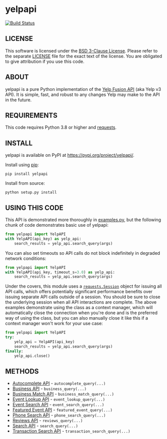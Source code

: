 # yelpapi

[![Build Status](https://app.travis-ci.com/lanl/yelpapi.svg?branch=master)](https://app.travis-ci.com/lanl/yelpapi)

## LICENSE
This software is licensed under the [BSD 3-Clause License](http://opensource.org/licenses/BSD-3-Clause). Please refer to the separate [LICENSE](LICENSE) file for the exact text of the license. You are obligated to give attribution if you use this code.

## ABOUT
yelpapi is a pure Python implementation of the [Yelp Fusion API](https://www.yelp.com/developers/documentation/v3/get_started) (aka Yelp v3 API). It is simple, fast, and robust to any changes Yelp may make to the API in the future.

## REQUIREMENTS
This code requires Python 3.8 or higher and [requests](https://github.com/requests/requests).

## INSTALL
yelpapi is available on PyPI at https://pypi.org/project/yelpapi/.

Install using [pip](http://www.pip-installer.org/):

    pip install yelpapi

Install from source:

    python setup.py install

## USING THIS CODE
This API is demonstrated more thoroughly in [examples.py](examples/examples.py), but the following chunk of code demonstrates basic use of yelpapi:

```python
from yelpapi import YelpAPI
with YelpAPI(api_key) as yelp_api:
    search_results = yelp_api.search_query(args)
```

You can also set timeouts so API calls do not block indefinitely in degraded network conditions:

```python
from yelpapi import YelpAPI
with YelpAPI(api_key, timeout_s=3.0) as yelp_api:
    search_results = yelp_api.search_query(args)
```

Under the covers, this module uses a [`requests.Session`](https://requests.readthedocs.io/en/latest/user/advanced/#session-objects) object for issuing all API calls, which offers potentially significant performance benefits over issuing separate API calls outside of a session. You should be sure to close the underlying session when all API interactions are complete. The above examples demonstrate using the class as a context manager, which will automatically close the connection when you're done and is the preferred way of using the class, but you can also manually close it like this if a context manager won't work for your use case:

```python
from yelpapi import YelpAPI
try:
    yelp_api = YelpAPI(api_key)
    search_results = yelp_api.search_query(args)
finally:
    yelp_api.close()
```

## METHODS
* [Autocomplete API](https://www.yelp.com/developers/documentation/v3/autocomplete) - `autocomplete_query(...)`
* [Business API](https://www.yelp.com/developers/documentation/v3/business) - `business_query(...)`
* [Business Match API](https://www.yelp.com/developers/documentation/v3/business_match) - `business_match_query(...)`
* [Event Lookup API](https://www.yelp.com/developers/documentation/v3/event) - `event_lookup_query(...)`
* [Event Search API](https://www.yelp.com/developers/documentation/v3/event_search) - `event_search_query(...)`
* [Featured Event API](https://www.yelp.com/developers/documentation/v3/featured_event) - `featured_event_query(...)`
* [Phone Search API](https://www.yelp.com/developers/documentation/v3/business_search_phone) - `phone_search_query(...)`
* [Reviews API](https://www.yelp.com/developers/documentation/v3/business_reviews) - `reviews_query(...)`
* [Search API](https://www.yelp.com/developers/documentation/v3/business_search) - `search_query(...)`
* [Transaction Search API](https://www.yelp.com/developers/documentation/v3/transactions_search) - `transaction_search_query(...)`
